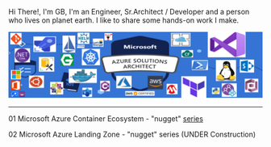 Hi There!, I'm GB, I'm an Engineer, Sr.Architect / Developer and a person who lives on planet earth. I like to share some hands-on work I make.
 
![alt text](https://github.com/GBuenaflor/01azure/blob/master/Picture2.png)

---------------------------------------------------------------------------------------------- 

01 Microsoft Azure Container Ecosystem - "nugget" [series](https://github.com/GBuenaflor/01azure)
 
02 Microsoft Azure Landing Zone - "nugget" series (UNDER Construction)
